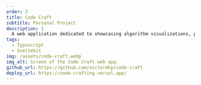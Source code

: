 ```yaml
---
order: 2
title: Code Craft
subtitle: Personal Project
description: |
  A web application dedicated to showcasing algorithm visualizations, providing interactive and engaging views of various algorithms in action.
tags:
  - Typescript
  - Sveltekit
img: /assets/code-craft.webp
img_alt: Screen of the Code Craft web app.
github_url: https://github.com/victormhp/code-craft
deploy_url: https://code-crafting.vercel.app/
---
```

